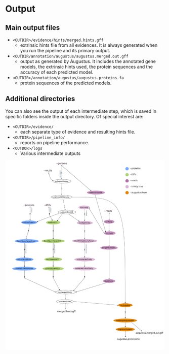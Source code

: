 # Output

## Main output files

* `<OUTDIR>/evidence/hints/merged.hints.gff`
  * extrinsic hints file from all evidences. It is always generated when you run the pipeline and its primary output.  
* `<OUTDIR/annotation/augustus/augustus.merged.out.gff`
  * output as generated by Augustus. It includes the annotated gene models, the extrinsic hints used, the protein sequences and the accuracy of each predicted model. 
* `<OUTDIR>/annotation/augustus/augustus.proteins.fa`
  * protein sequences of the predicted models.  
  
## Additional directories
You can also see the output of each intermediate step, which is saved in specific folders inside the output directory. Of special interest are: 

* `<OUTDIR>/evidence/` 
  * each separate type of evidence and resulting hints file. 
* `<OUTDIR>/pipeline_info/` 
  * reports on pipeline performance. 
* `<OUTDOR>/logs`
  * Various intermediate outputs

![](../images/Pipeline_dag.svg)
